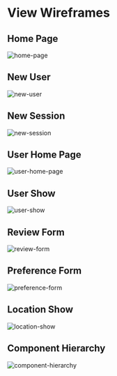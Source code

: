 # View Wireframes

## Home Page
![home-page]

## New User
![new-user]

## New Session
![new-session]

## User Home Page
![user-home-page]

## User Show
![user-show]

## Review Form
![review-form]

## Preference Form
![preference-form]

## Location Show
![location-show]

## Component Hierarchy
![component-hierarchy]

[home-page]: ./wireframes/home_page.png
[new-user]: ./wireframes/sign_up.png
[new-session]: ./wireframes/log_in.png
[user-home-page]: ./wireframes/user_home_page.png
[user-show]: ./wireframes/user_show.png
[review-form]: ./wireframes/review_form.png
[preference-form]: ./wireframes/preference_form.png
[location-show]: ./wireframes/location_show.png
[component-hierarchy]: ./wireframes/component_hierarchy.png
